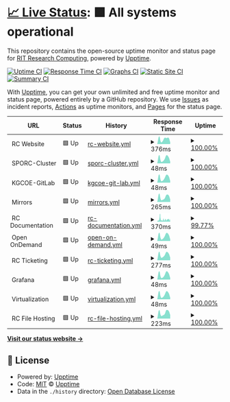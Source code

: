 # [📈 Live Status](https://rit-rc.github.io/rc-status-page/): <!--live status--> **🟩 All systems operational**

This repository contains the open-source uptime monitor and status page for [RIT Research Computing](https://rit-rc.github.io/rc-status-page/), powered by [Upptime](https://github.com/upptime/upptime).

[![Uptime CI](https://github.com/RIT-RC/rc-status-page/workflows/Uptime%20CI/badge.svg)](https://github.com/RIT-RC/rc-status-page/actions?query=workflow%3A%22Uptime+CI%22)
[![Response Time CI](https://github.com/RIT-RC/rc-status-page/workflows/Response%20Time%20CI/badge.svg)](https://github.com/RIT-RC/rc-status-page/actions?query=workflow%3A%22Response+Time+CI%22)
[![Graphs CI](https://github.com/RIT-RC/rc-status-page/workflows/Graphs%20CI/badge.svg)](https://github.com/RIT-RC/rc-status-page/actions?query=workflow%3A%22Graphs+CI%22)
[![Static Site CI](https://github.com/RIT-RC/rc-status-page/workflows/Static%20Site%20CI/badge.svg)](https://github.com/RIT-RC/rc-status-page/actions?query=workflow%3A%22Static+Site+CI%22)
[![Summary CI](https://github.com/RIT-RC/rc-status-page/workflows/Summary%20CI/badge.svg)](https://github.com/RIT-RC/rc-status-page/actions?query=workflow%3A%22Summary+CI%22)

With [Upptime](https://upptime.js.org), you can get your own unlimited and free uptime monitor and status page, powered entirely by a GitHub repository. We use [Issues](https://github.com/upptime/upptime/issues) as incident reports, [Actions](https://github.com/RIT-RC/rc-status-page/actions) as uptime monitors, and [Pages](https://upptime.github.io/upptime) for the status page.

<!--start: status pages-->
<!-- This summary is generated by Upptime (https://github.com/upptime/upptime) -->
<!-- Do not edit this manually, your changes will be overwritten -->
<!-- prettier-ignore -->
| URL | Status | History | Response Time | Uptime |
| --- | ------ | ------- | ------------- | ------ |
| <img alt="" src="https://cdn.statically.io/gh/rit-rc/rc-status-page/master/assets/rit-favicon.png" height="13"> RC Website | 🟩 Up | [rc-website.yml](https://github.com/RIT-RC/rc-status-page/commits/HEAD/history/rc-website.yml) | <details><summary><img alt="Response time graph" src="./graphs/rc-website/response-time-week.png" height="20"> 376ms</summary><br><a href="https://RIT-RC.github.io/rc-status-page/history/rc-website"><img alt="Response time 330" src="https://img.shields.io/endpoint?url=https%3A%2F%2Fraw.githubusercontent.com%2FRIT-RC%2Frc-status-page%2FHEAD%2Fapi%2Frc-website%2Fresponse-time.json"></a><br><a href="https://RIT-RC.github.io/rc-status-page/history/rc-website"><img alt="24-hour response time 139" src="https://img.shields.io/endpoint?url=https%3A%2F%2Fraw.githubusercontent.com%2FRIT-RC%2Frc-status-page%2FHEAD%2Fapi%2Frc-website%2Fresponse-time-day.json"></a><br><a href="https://RIT-RC.github.io/rc-status-page/history/rc-website"><img alt="7-day response time 376" src="https://img.shields.io/endpoint?url=https%3A%2F%2Fraw.githubusercontent.com%2FRIT-RC%2Frc-status-page%2FHEAD%2Fapi%2Frc-website%2Fresponse-time-week.json"></a><br><a href="https://RIT-RC.github.io/rc-status-page/history/rc-website"><img alt="30-day response time 349" src="https://img.shields.io/endpoint?url=https%3A%2F%2Fraw.githubusercontent.com%2FRIT-RC%2Frc-status-page%2FHEAD%2Fapi%2Frc-website%2Fresponse-time-month.json"></a><br><a href="https://RIT-RC.github.io/rc-status-page/history/rc-website"><img alt="1-year response time 330" src="https://img.shields.io/endpoint?url=https%3A%2F%2Fraw.githubusercontent.com%2FRIT-RC%2Frc-status-page%2FHEAD%2Fapi%2Frc-website%2Fresponse-time-year.json"></a></details> | <details><summary><a href="https://RIT-RC.github.io/rc-status-page/history/rc-website">100.00%</a></summary><a href="https://RIT-RC.github.io/rc-status-page/history/rc-website"><img alt="All-time uptime 99.98%" src="https://img.shields.io/endpoint?url=https%3A%2F%2Fraw.githubusercontent.com%2FRIT-RC%2Frc-status-page%2FHEAD%2Fapi%2Frc-website%2Fuptime.json"></a><br><a href="https://RIT-RC.github.io/rc-status-page/history/rc-website"><img alt="24-hour uptime 100.00%" src="https://img.shields.io/endpoint?url=https%3A%2F%2Fraw.githubusercontent.com%2FRIT-RC%2Frc-status-page%2FHEAD%2Fapi%2Frc-website%2Fuptime-day.json"></a><br><a href="https://RIT-RC.github.io/rc-status-page/history/rc-website"><img alt="7-day uptime 100.00%" src="https://img.shields.io/endpoint?url=https%3A%2F%2Fraw.githubusercontent.com%2FRIT-RC%2Frc-status-page%2FHEAD%2Fapi%2Frc-website%2Fuptime-week.json"></a><br><a href="https://RIT-RC.github.io/rc-status-page/history/rc-website"><img alt="30-day uptime 100.00%" src="https://img.shields.io/endpoint?url=https%3A%2F%2Fraw.githubusercontent.com%2FRIT-RC%2Frc-status-page%2FHEAD%2Fapi%2Frc-website%2Fuptime-month.json"></a><br><a href="https://RIT-RC.github.io/rc-status-page/history/rc-website"><img alt="1-year uptime 99.98%" src="https://img.shields.io/endpoint?url=https%3A%2F%2Fraw.githubusercontent.com%2FRIT-RC%2Frc-status-page%2FHEAD%2Fapi%2Frc-website%2Fuptime-year.json"></a></details>
| <img alt="" src="https://cdn.statically.io/gh/rit-rc/rc-status-page/master/assets/rit-favicon.png" height="13"> SPORC-Cluster | 🟩 Up | [sporc-cluster.yml](https://github.com/RIT-RC/rc-status-page/commits/HEAD/history/sporc-cluster.yml) | <details><summary><img alt="Response time graph" src="./graphs/sporc-cluster/response-time-week.png" height="20"> 48ms</summary><br><a href="https://RIT-RC.github.io/rc-status-page/history/sporc-cluster"><img alt="Response time 44" src="https://img.shields.io/endpoint?url=https%3A%2F%2Fraw.githubusercontent.com%2FRIT-RC%2Frc-status-page%2FHEAD%2Fapi%2Fsporc-cluster%2Fresponse-time.json"></a><br><a href="https://RIT-RC.github.io/rc-status-page/history/sporc-cluster"><img alt="24-hour response time 16" src="https://img.shields.io/endpoint?url=https%3A%2F%2Fraw.githubusercontent.com%2FRIT-RC%2Frc-status-page%2FHEAD%2Fapi%2Fsporc-cluster%2Fresponse-time-day.json"></a><br><a href="https://RIT-RC.github.io/rc-status-page/history/sporc-cluster"><img alt="7-day response time 48" src="https://img.shields.io/endpoint?url=https%3A%2F%2Fraw.githubusercontent.com%2FRIT-RC%2Frc-status-page%2FHEAD%2Fapi%2Fsporc-cluster%2Fresponse-time-week.json"></a><br><a href="https://RIT-RC.github.io/rc-status-page/history/sporc-cluster"><img alt="30-day response time 48" src="https://img.shields.io/endpoint?url=https%3A%2F%2Fraw.githubusercontent.com%2FRIT-RC%2Frc-status-page%2FHEAD%2Fapi%2Fsporc-cluster%2Fresponse-time-month.json"></a><br><a href="https://RIT-RC.github.io/rc-status-page/history/sporc-cluster"><img alt="1-year response time 44" src="https://img.shields.io/endpoint?url=https%3A%2F%2Fraw.githubusercontent.com%2FRIT-RC%2Frc-status-page%2FHEAD%2Fapi%2Fsporc-cluster%2Fresponse-time-year.json"></a></details> | <details><summary><a href="https://RIT-RC.github.io/rc-status-page/history/sporc-cluster">100.00%</a></summary><a href="https://RIT-RC.github.io/rc-status-page/history/sporc-cluster"><img alt="All-time uptime 100.00%" src="https://img.shields.io/endpoint?url=https%3A%2F%2Fraw.githubusercontent.com%2FRIT-RC%2Frc-status-page%2FHEAD%2Fapi%2Fsporc-cluster%2Fuptime.json"></a><br><a href="https://RIT-RC.github.io/rc-status-page/history/sporc-cluster"><img alt="24-hour uptime 100.00%" src="https://img.shields.io/endpoint?url=https%3A%2F%2Fraw.githubusercontent.com%2FRIT-RC%2Frc-status-page%2FHEAD%2Fapi%2Fsporc-cluster%2Fuptime-day.json"></a><br><a href="https://RIT-RC.github.io/rc-status-page/history/sporc-cluster"><img alt="7-day uptime 100.00%" src="https://img.shields.io/endpoint?url=https%3A%2F%2Fraw.githubusercontent.com%2FRIT-RC%2Frc-status-page%2FHEAD%2Fapi%2Fsporc-cluster%2Fuptime-week.json"></a><br><a href="https://RIT-RC.github.io/rc-status-page/history/sporc-cluster"><img alt="30-day uptime 100.00%" src="https://img.shields.io/endpoint?url=https%3A%2F%2Fraw.githubusercontent.com%2FRIT-RC%2Frc-status-page%2FHEAD%2Fapi%2Fsporc-cluster%2Fuptime-month.json"></a><br><a href="https://RIT-RC.github.io/rc-status-page/history/sporc-cluster"><img alt="1-year uptime 100.00%" src="https://img.shields.io/endpoint?url=https%3A%2F%2Fraw.githubusercontent.com%2FRIT-RC%2Frc-status-page%2FHEAD%2Fapi%2Fsporc-cluster%2Fuptime-year.json"></a></details>
| <img alt="" src="https://cdn.statically.io/gh/rit-rc/rc-status-page/master/assets/rit-favicon.png" height="13"> KGCOE-GitLab | 🟩 Up | [kgcoe-git-lab.yml](https://github.com/RIT-RC/rc-status-page/commits/HEAD/history/kgcoe-git-lab.yml) | <details><summary><img alt="Response time graph" src="./graphs/kgcoe-git-lab/response-time-week.png" height="20"> 48ms</summary><br><a href="https://RIT-RC.github.io/rc-status-page/history/kgcoe-git-lab"><img alt="Response time 45" src="https://img.shields.io/endpoint?url=https%3A%2F%2Fraw.githubusercontent.com%2FRIT-RC%2Frc-status-page%2FHEAD%2Fapi%2Fkgcoe-git-lab%2Fresponse-time.json"></a><br><a href="https://RIT-RC.github.io/rc-status-page/history/kgcoe-git-lab"><img alt="24-hour response time 16" src="https://img.shields.io/endpoint?url=https%3A%2F%2Fraw.githubusercontent.com%2FRIT-RC%2Frc-status-page%2FHEAD%2Fapi%2Fkgcoe-git-lab%2Fresponse-time-day.json"></a><br><a href="https://RIT-RC.github.io/rc-status-page/history/kgcoe-git-lab"><img alt="7-day response time 48" src="https://img.shields.io/endpoint?url=https%3A%2F%2Fraw.githubusercontent.com%2FRIT-RC%2Frc-status-page%2FHEAD%2Fapi%2Fkgcoe-git-lab%2Fresponse-time-week.json"></a><br><a href="https://RIT-RC.github.io/rc-status-page/history/kgcoe-git-lab"><img alt="30-day response time 48" src="https://img.shields.io/endpoint?url=https%3A%2F%2Fraw.githubusercontent.com%2FRIT-RC%2Frc-status-page%2FHEAD%2Fapi%2Fkgcoe-git-lab%2Fresponse-time-month.json"></a><br><a href="https://RIT-RC.github.io/rc-status-page/history/kgcoe-git-lab"><img alt="1-year response time 45" src="https://img.shields.io/endpoint?url=https%3A%2F%2Fraw.githubusercontent.com%2FRIT-RC%2Frc-status-page%2FHEAD%2Fapi%2Fkgcoe-git-lab%2Fresponse-time-year.json"></a></details> | <details><summary><a href="https://RIT-RC.github.io/rc-status-page/history/kgcoe-git-lab">100.00%</a></summary><a href="https://RIT-RC.github.io/rc-status-page/history/kgcoe-git-lab"><img alt="All-time uptime 99.99%" src="https://img.shields.io/endpoint?url=https%3A%2F%2Fraw.githubusercontent.com%2FRIT-RC%2Frc-status-page%2FHEAD%2Fapi%2Fkgcoe-git-lab%2Fuptime.json"></a><br><a href="https://RIT-RC.github.io/rc-status-page/history/kgcoe-git-lab"><img alt="24-hour uptime 100.00%" src="https://img.shields.io/endpoint?url=https%3A%2F%2Fraw.githubusercontent.com%2FRIT-RC%2Frc-status-page%2FHEAD%2Fapi%2Fkgcoe-git-lab%2Fuptime-day.json"></a><br><a href="https://RIT-RC.github.io/rc-status-page/history/kgcoe-git-lab"><img alt="7-day uptime 100.00%" src="https://img.shields.io/endpoint?url=https%3A%2F%2Fraw.githubusercontent.com%2FRIT-RC%2Frc-status-page%2FHEAD%2Fapi%2Fkgcoe-git-lab%2Fuptime-week.json"></a><br><a href="https://RIT-RC.github.io/rc-status-page/history/kgcoe-git-lab"><img alt="30-day uptime 100.00%" src="https://img.shields.io/endpoint?url=https%3A%2F%2Fraw.githubusercontent.com%2FRIT-RC%2Frc-status-page%2FHEAD%2Fapi%2Fkgcoe-git-lab%2Fuptime-month.json"></a><br><a href="https://RIT-RC.github.io/rc-status-page/history/kgcoe-git-lab"><img alt="1-year uptime 99.99%" src="https://img.shields.io/endpoint?url=https%3A%2F%2Fraw.githubusercontent.com%2FRIT-RC%2Frc-status-page%2FHEAD%2Fapi%2Fkgcoe-git-lab%2Fuptime-year.json"></a></details>
| <img alt="" src="https://cdn.statically.io/gh/rit-rc/rc-status-page/master/assets/rit-favicon.png" height="13"> Mirrors | 🟩 Up | [mirrors.yml](https://github.com/RIT-RC/rc-status-page/commits/HEAD/history/mirrors.yml) | <details><summary><img alt="Response time graph" src="./graphs/mirrors/response-time-week.png" height="20"> 265ms</summary><br><a href="https://RIT-RC.github.io/rc-status-page/history/mirrors"><img alt="Response time 250" src="https://img.shields.io/endpoint?url=https%3A%2F%2Fraw.githubusercontent.com%2FRIT-RC%2Frc-status-page%2FHEAD%2Fapi%2Fmirrors%2Fresponse-time.json"></a><br><a href="https://RIT-RC.github.io/rc-status-page/history/mirrors"><img alt="24-hour response time 142" src="https://img.shields.io/endpoint?url=https%3A%2F%2Fraw.githubusercontent.com%2FRIT-RC%2Frc-status-page%2FHEAD%2Fapi%2Fmirrors%2Fresponse-time-day.json"></a><br><a href="https://RIT-RC.github.io/rc-status-page/history/mirrors"><img alt="7-day response time 265" src="https://img.shields.io/endpoint?url=https%3A%2F%2Fraw.githubusercontent.com%2FRIT-RC%2Frc-status-page%2FHEAD%2Fapi%2Fmirrors%2Fresponse-time-week.json"></a><br><a href="https://RIT-RC.github.io/rc-status-page/history/mirrors"><img alt="30-day response time 255" src="https://img.shields.io/endpoint?url=https%3A%2F%2Fraw.githubusercontent.com%2FRIT-RC%2Frc-status-page%2FHEAD%2Fapi%2Fmirrors%2Fresponse-time-month.json"></a><br><a href="https://RIT-RC.github.io/rc-status-page/history/mirrors"><img alt="1-year response time 250" src="https://img.shields.io/endpoint?url=https%3A%2F%2Fraw.githubusercontent.com%2FRIT-RC%2Frc-status-page%2FHEAD%2Fapi%2Fmirrors%2Fresponse-time-year.json"></a></details> | <details><summary><a href="https://RIT-RC.github.io/rc-status-page/history/mirrors">100.00%</a></summary><a href="https://RIT-RC.github.io/rc-status-page/history/mirrors"><img alt="All-time uptime 99.89%" src="https://img.shields.io/endpoint?url=https%3A%2F%2Fraw.githubusercontent.com%2FRIT-RC%2Frc-status-page%2FHEAD%2Fapi%2Fmirrors%2Fuptime.json"></a><br><a href="https://RIT-RC.github.io/rc-status-page/history/mirrors"><img alt="24-hour uptime 100.00%" src="https://img.shields.io/endpoint?url=https%3A%2F%2Fraw.githubusercontent.com%2FRIT-RC%2Frc-status-page%2FHEAD%2Fapi%2Fmirrors%2Fuptime-day.json"></a><br><a href="https://RIT-RC.github.io/rc-status-page/history/mirrors"><img alt="7-day uptime 100.00%" src="https://img.shields.io/endpoint?url=https%3A%2F%2Fraw.githubusercontent.com%2FRIT-RC%2Frc-status-page%2FHEAD%2Fapi%2Fmirrors%2Fuptime-week.json"></a><br><a href="https://RIT-RC.github.io/rc-status-page/history/mirrors"><img alt="30-day uptime 99.44%" src="https://img.shields.io/endpoint?url=https%3A%2F%2Fraw.githubusercontent.com%2FRIT-RC%2Frc-status-page%2FHEAD%2Fapi%2Fmirrors%2Fuptime-month.json"></a><br><a href="https://RIT-RC.github.io/rc-status-page/history/mirrors"><img alt="1-year uptime 99.89%" src="https://img.shields.io/endpoint?url=https%3A%2F%2Fraw.githubusercontent.com%2FRIT-RC%2Frc-status-page%2FHEAD%2Fapi%2Fmirrors%2Fuptime-year.json"></a></details>
| <img alt="" src="https://cdn.statically.io/gh/rit-rc/rc-status-page/master/assets/rit-favicon.png" height="13"> RC Documentation | 🟩 Up | [rc-documentation.yml](https://github.com/RIT-RC/rc-status-page/commits/HEAD/history/rc-documentation.yml) | <details><summary><img alt="Response time graph" src="./graphs/rc-documentation/response-time-week.png" height="20"> 370ms</summary><br><a href="https://RIT-RC.github.io/rc-status-page/history/rc-documentation"><img alt="Response time 669" src="https://img.shields.io/endpoint?url=https%3A%2F%2Fraw.githubusercontent.com%2FRIT-RC%2Frc-status-page%2FHEAD%2Fapi%2Frc-documentation%2Fresponse-time.json"></a><br><a href="https://RIT-RC.github.io/rc-status-page/history/rc-documentation"><img alt="24-hour response time 386" src="https://img.shields.io/endpoint?url=https%3A%2F%2Fraw.githubusercontent.com%2FRIT-RC%2Frc-status-page%2FHEAD%2Fapi%2Frc-documentation%2Fresponse-time-day.json"></a><br><a href="https://RIT-RC.github.io/rc-status-page/history/rc-documentation"><img alt="7-day response time 370" src="https://img.shields.io/endpoint?url=https%3A%2F%2Fraw.githubusercontent.com%2FRIT-RC%2Frc-status-page%2FHEAD%2Fapi%2Frc-documentation%2Fresponse-time-week.json"></a><br><a href="https://RIT-RC.github.io/rc-status-page/history/rc-documentation"><img alt="30-day response time 430" src="https://img.shields.io/endpoint?url=https%3A%2F%2Fraw.githubusercontent.com%2FRIT-RC%2Frc-status-page%2FHEAD%2Fapi%2Frc-documentation%2Fresponse-time-month.json"></a><br><a href="https://RIT-RC.github.io/rc-status-page/history/rc-documentation"><img alt="1-year response time 669" src="https://img.shields.io/endpoint?url=https%3A%2F%2Fraw.githubusercontent.com%2FRIT-RC%2Frc-status-page%2FHEAD%2Fapi%2Frc-documentation%2Fresponse-time-year.json"></a></details> | <details><summary><a href="https://RIT-RC.github.io/rc-status-page/history/rc-documentation">99.77%</a></summary><a href="https://RIT-RC.github.io/rc-status-page/history/rc-documentation"><img alt="All-time uptime 99.60%" src="https://img.shields.io/endpoint?url=https%3A%2F%2Fraw.githubusercontent.com%2FRIT-RC%2Frc-status-page%2FHEAD%2Fapi%2Frc-documentation%2Fuptime.json"></a><br><a href="https://RIT-RC.github.io/rc-status-page/history/rc-documentation"><img alt="24-hour uptime 100.00%" src="https://img.shields.io/endpoint?url=https%3A%2F%2Fraw.githubusercontent.com%2FRIT-RC%2Frc-status-page%2FHEAD%2Fapi%2Frc-documentation%2Fuptime-day.json"></a><br><a href="https://RIT-RC.github.io/rc-status-page/history/rc-documentation"><img alt="7-day uptime 99.77%" src="https://img.shields.io/endpoint?url=https%3A%2F%2Fraw.githubusercontent.com%2FRIT-RC%2Frc-status-page%2FHEAD%2Fapi%2Frc-documentation%2Fuptime-week.json"></a><br><a href="https://RIT-RC.github.io/rc-status-page/history/rc-documentation"><img alt="30-day uptime 99.66%" src="https://img.shields.io/endpoint?url=https%3A%2F%2Fraw.githubusercontent.com%2FRIT-RC%2Frc-status-page%2FHEAD%2Fapi%2Frc-documentation%2Fuptime-month.json"></a><br><a href="https://RIT-RC.github.io/rc-status-page/history/rc-documentation"><img alt="1-year uptime 99.60%" src="https://img.shields.io/endpoint?url=https%3A%2F%2Fraw.githubusercontent.com%2FRIT-RC%2Frc-status-page%2FHEAD%2Fapi%2Frc-documentation%2Fuptime-year.json"></a></details>
| <img alt="" src="https://cdn.statically.io/gh/rit-rc/rc-status-page/master/assets/rit-favicon.png" height="13"> Open OnDemand | 🟩 Up | [open-on-demand.yml](https://github.com/RIT-RC/rc-status-page/commits/HEAD/history/open-on-demand.yml) | <details><summary><img alt="Response time graph" src="./graphs/open-on-demand/response-time-week.png" height="20"> 49ms</summary><br><a href="https://RIT-RC.github.io/rc-status-page/history/open-on-demand"><img alt="Response time 44" src="https://img.shields.io/endpoint?url=https%3A%2F%2Fraw.githubusercontent.com%2FRIT-RC%2Frc-status-page%2FHEAD%2Fapi%2Fopen-on-demand%2Fresponse-time.json"></a><br><a href="https://RIT-RC.github.io/rc-status-page/history/open-on-demand"><img alt="24-hour response time 16" src="https://img.shields.io/endpoint?url=https%3A%2F%2Fraw.githubusercontent.com%2FRIT-RC%2Frc-status-page%2FHEAD%2Fapi%2Fopen-on-demand%2Fresponse-time-day.json"></a><br><a href="https://RIT-RC.github.io/rc-status-page/history/open-on-demand"><img alt="7-day response time 49" src="https://img.shields.io/endpoint?url=https%3A%2F%2Fraw.githubusercontent.com%2FRIT-RC%2Frc-status-page%2FHEAD%2Fapi%2Fopen-on-demand%2Fresponse-time-week.json"></a><br><a href="https://RIT-RC.github.io/rc-status-page/history/open-on-demand"><img alt="30-day response time 48" src="https://img.shields.io/endpoint?url=https%3A%2F%2Fraw.githubusercontent.com%2FRIT-RC%2Frc-status-page%2FHEAD%2Fapi%2Fopen-on-demand%2Fresponse-time-month.json"></a><br><a href="https://RIT-RC.github.io/rc-status-page/history/open-on-demand"><img alt="1-year response time 44" src="https://img.shields.io/endpoint?url=https%3A%2F%2Fraw.githubusercontent.com%2FRIT-RC%2Frc-status-page%2FHEAD%2Fapi%2Fopen-on-demand%2Fresponse-time-year.json"></a></details> | <details><summary><a href="https://RIT-RC.github.io/rc-status-page/history/open-on-demand">100.00%</a></summary><a href="https://RIT-RC.github.io/rc-status-page/history/open-on-demand"><img alt="All-time uptime 99.43%" src="https://img.shields.io/endpoint?url=https%3A%2F%2Fraw.githubusercontent.com%2FRIT-RC%2Frc-status-page%2FHEAD%2Fapi%2Fopen-on-demand%2Fuptime.json"></a><br><a href="https://RIT-RC.github.io/rc-status-page/history/open-on-demand"><img alt="24-hour uptime 100.00%" src="https://img.shields.io/endpoint?url=https%3A%2F%2Fraw.githubusercontent.com%2FRIT-RC%2Frc-status-page%2FHEAD%2Fapi%2Fopen-on-demand%2Fuptime-day.json"></a><br><a href="https://RIT-RC.github.io/rc-status-page/history/open-on-demand"><img alt="7-day uptime 100.00%" src="https://img.shields.io/endpoint?url=https%3A%2F%2Fraw.githubusercontent.com%2FRIT-RC%2Frc-status-page%2FHEAD%2Fapi%2Fopen-on-demand%2Fuptime-week.json"></a><br><a href="https://RIT-RC.github.io/rc-status-page/history/open-on-demand"><img alt="30-day uptime 100.00%" src="https://img.shields.io/endpoint?url=https%3A%2F%2Fraw.githubusercontent.com%2FRIT-RC%2Frc-status-page%2FHEAD%2Fapi%2Fopen-on-demand%2Fuptime-month.json"></a><br><a href="https://RIT-RC.github.io/rc-status-page/history/open-on-demand"><img alt="1-year uptime 99.43%" src="https://img.shields.io/endpoint?url=https%3A%2F%2Fraw.githubusercontent.com%2FRIT-RC%2Frc-status-page%2FHEAD%2Fapi%2Fopen-on-demand%2Fuptime-year.json"></a></details>
| <img alt="" src="https://cdn.statically.io/gh/rit-rc/rc-status-page/master/assets/rit-favicon.png" height="13"> RC Ticketing | 🟩 Up | [rc-ticketing.yml](https://github.com/RIT-RC/rc-status-page/commits/HEAD/history/rc-ticketing.yml) | <details><summary><img alt="Response time graph" src="./graphs/rc-ticketing/response-time-week.png" height="20"> 277ms</summary><br><a href="https://RIT-RC.github.io/rc-status-page/history/rc-ticketing"><img alt="Response time 288" src="https://img.shields.io/endpoint?url=https%3A%2F%2Fraw.githubusercontent.com%2FRIT-RC%2Frc-status-page%2FHEAD%2Fapi%2Frc-ticketing%2Fresponse-time.json"></a><br><a href="https://RIT-RC.github.io/rc-status-page/history/rc-ticketing"><img alt="24-hour response time 134" src="https://img.shields.io/endpoint?url=https%3A%2F%2Fraw.githubusercontent.com%2FRIT-RC%2Frc-status-page%2FHEAD%2Fapi%2Frc-ticketing%2Fresponse-time-day.json"></a><br><a href="https://RIT-RC.github.io/rc-status-page/history/rc-ticketing"><img alt="7-day response time 277" src="https://img.shields.io/endpoint?url=https%3A%2F%2Fraw.githubusercontent.com%2FRIT-RC%2Frc-status-page%2FHEAD%2Fapi%2Frc-ticketing%2Fresponse-time-week.json"></a><br><a href="https://RIT-RC.github.io/rc-status-page/history/rc-ticketing"><img alt="30-day response time 305" src="https://img.shields.io/endpoint?url=https%3A%2F%2Fraw.githubusercontent.com%2FRIT-RC%2Frc-status-page%2FHEAD%2Fapi%2Frc-ticketing%2Fresponse-time-month.json"></a><br><a href="https://RIT-RC.github.io/rc-status-page/history/rc-ticketing"><img alt="1-year response time 288" src="https://img.shields.io/endpoint?url=https%3A%2F%2Fraw.githubusercontent.com%2FRIT-RC%2Frc-status-page%2FHEAD%2Fapi%2Frc-ticketing%2Fresponse-time-year.json"></a></details> | <details><summary><a href="https://RIT-RC.github.io/rc-status-page/history/rc-ticketing">100.00%</a></summary><a href="https://RIT-RC.github.io/rc-status-page/history/rc-ticketing"><img alt="All-time uptime 100.00%" src="https://img.shields.io/endpoint?url=https%3A%2F%2Fraw.githubusercontent.com%2FRIT-RC%2Frc-status-page%2FHEAD%2Fapi%2Frc-ticketing%2Fuptime.json"></a><br><a href="https://RIT-RC.github.io/rc-status-page/history/rc-ticketing"><img alt="24-hour uptime 100.00%" src="https://img.shields.io/endpoint?url=https%3A%2F%2Fraw.githubusercontent.com%2FRIT-RC%2Frc-status-page%2FHEAD%2Fapi%2Frc-ticketing%2Fuptime-day.json"></a><br><a href="https://RIT-RC.github.io/rc-status-page/history/rc-ticketing"><img alt="7-day uptime 100.00%" src="https://img.shields.io/endpoint?url=https%3A%2F%2Fraw.githubusercontent.com%2FRIT-RC%2Frc-status-page%2FHEAD%2Fapi%2Frc-ticketing%2Fuptime-week.json"></a><br><a href="https://RIT-RC.github.io/rc-status-page/history/rc-ticketing"><img alt="30-day uptime 100.00%" src="https://img.shields.io/endpoint?url=https%3A%2F%2Fraw.githubusercontent.com%2FRIT-RC%2Frc-status-page%2FHEAD%2Fapi%2Frc-ticketing%2Fuptime-month.json"></a><br><a href="https://RIT-RC.github.io/rc-status-page/history/rc-ticketing"><img alt="1-year uptime 100.00%" src="https://img.shields.io/endpoint?url=https%3A%2F%2Fraw.githubusercontent.com%2FRIT-RC%2Frc-status-page%2FHEAD%2Fapi%2Frc-ticketing%2Fuptime-year.json"></a></details>
| <img alt="" src="https://cdn.statically.io/gh/rit-rc/rc-status-page/master/assets/rit-favicon.png" height="13"> Grafana | 🟩 Up | [grafana.yml](https://github.com/RIT-RC/rc-status-page/commits/HEAD/history/grafana.yml) | <details><summary><img alt="Response time graph" src="./graphs/grafana/response-time-week.png" height="20"> 48ms</summary><br><a href="https://RIT-RC.github.io/rc-status-page/history/grafana"><img alt="Response time 44" src="https://img.shields.io/endpoint?url=https%3A%2F%2Fraw.githubusercontent.com%2FRIT-RC%2Frc-status-page%2FHEAD%2Fapi%2Fgrafana%2Fresponse-time.json"></a><br><a href="https://RIT-RC.github.io/rc-status-page/history/grafana"><img alt="24-hour response time 15" src="https://img.shields.io/endpoint?url=https%3A%2F%2Fraw.githubusercontent.com%2FRIT-RC%2Frc-status-page%2FHEAD%2Fapi%2Fgrafana%2Fresponse-time-day.json"></a><br><a href="https://RIT-RC.github.io/rc-status-page/history/grafana"><img alt="7-day response time 48" src="https://img.shields.io/endpoint?url=https%3A%2F%2Fraw.githubusercontent.com%2FRIT-RC%2Frc-status-page%2FHEAD%2Fapi%2Fgrafana%2Fresponse-time-week.json"></a><br><a href="https://RIT-RC.github.io/rc-status-page/history/grafana"><img alt="30-day response time 48" src="https://img.shields.io/endpoint?url=https%3A%2F%2Fraw.githubusercontent.com%2FRIT-RC%2Frc-status-page%2FHEAD%2Fapi%2Fgrafana%2Fresponse-time-month.json"></a><br><a href="https://RIT-RC.github.io/rc-status-page/history/grafana"><img alt="1-year response time 44" src="https://img.shields.io/endpoint?url=https%3A%2F%2Fraw.githubusercontent.com%2FRIT-RC%2Frc-status-page%2FHEAD%2Fapi%2Fgrafana%2Fresponse-time-year.json"></a></details> | <details><summary><a href="https://RIT-RC.github.io/rc-status-page/history/grafana">100.00%</a></summary><a href="https://RIT-RC.github.io/rc-status-page/history/grafana"><img alt="All-time uptime 99.99%" src="https://img.shields.io/endpoint?url=https%3A%2F%2Fraw.githubusercontent.com%2FRIT-RC%2Frc-status-page%2FHEAD%2Fapi%2Fgrafana%2Fuptime.json"></a><br><a href="https://RIT-RC.github.io/rc-status-page/history/grafana"><img alt="24-hour uptime 100.00%" src="https://img.shields.io/endpoint?url=https%3A%2F%2Fraw.githubusercontent.com%2FRIT-RC%2Frc-status-page%2FHEAD%2Fapi%2Fgrafana%2Fuptime-day.json"></a><br><a href="https://RIT-RC.github.io/rc-status-page/history/grafana"><img alt="7-day uptime 100.00%" src="https://img.shields.io/endpoint?url=https%3A%2F%2Fraw.githubusercontent.com%2FRIT-RC%2Frc-status-page%2FHEAD%2Fapi%2Fgrafana%2Fuptime-week.json"></a><br><a href="https://RIT-RC.github.io/rc-status-page/history/grafana"><img alt="30-day uptime 100.00%" src="https://img.shields.io/endpoint?url=https%3A%2F%2Fraw.githubusercontent.com%2FRIT-RC%2Frc-status-page%2FHEAD%2Fapi%2Fgrafana%2Fuptime-month.json"></a><br><a href="https://RIT-RC.github.io/rc-status-page/history/grafana"><img alt="1-year uptime 99.99%" src="https://img.shields.io/endpoint?url=https%3A%2F%2Fraw.githubusercontent.com%2FRIT-RC%2Frc-status-page%2FHEAD%2Fapi%2Fgrafana%2Fuptime-year.json"></a></details>
| <img alt="" src="https://cdn.statically.io/gh/rit-rc/rc-status-page/master/assets/rit-favicon.png" height="13"> Virtualization | 🟩 Up | [virtualization.yml](https://github.com/RIT-RC/rc-status-page/commits/HEAD/history/virtualization.yml) | <details><summary><img alt="Response time graph" src="./graphs/virtualization/response-time-week.png" height="20"> 48ms</summary><br><a href="https://RIT-RC.github.io/rc-status-page/history/virtualization"><img alt="Response time 44" src="https://img.shields.io/endpoint?url=https%3A%2F%2Fraw.githubusercontent.com%2FRIT-RC%2Frc-status-page%2FHEAD%2Fapi%2Fvirtualization%2Fresponse-time.json"></a><br><a href="https://RIT-RC.github.io/rc-status-page/history/virtualization"><img alt="24-hour response time 15" src="https://img.shields.io/endpoint?url=https%3A%2F%2Fraw.githubusercontent.com%2FRIT-RC%2Frc-status-page%2FHEAD%2Fapi%2Fvirtualization%2Fresponse-time-day.json"></a><br><a href="https://RIT-RC.github.io/rc-status-page/history/virtualization"><img alt="7-day response time 48" src="https://img.shields.io/endpoint?url=https%3A%2F%2Fraw.githubusercontent.com%2FRIT-RC%2Frc-status-page%2FHEAD%2Fapi%2Fvirtualization%2Fresponse-time-week.json"></a><br><a href="https://RIT-RC.github.io/rc-status-page/history/virtualization"><img alt="30-day response time 48" src="https://img.shields.io/endpoint?url=https%3A%2F%2Fraw.githubusercontent.com%2FRIT-RC%2Frc-status-page%2FHEAD%2Fapi%2Fvirtualization%2Fresponse-time-month.json"></a><br><a href="https://RIT-RC.github.io/rc-status-page/history/virtualization"><img alt="1-year response time 44" src="https://img.shields.io/endpoint?url=https%3A%2F%2Fraw.githubusercontent.com%2FRIT-RC%2Frc-status-page%2FHEAD%2Fapi%2Fvirtualization%2Fresponse-time-year.json"></a></details> | <details><summary><a href="https://RIT-RC.github.io/rc-status-page/history/virtualization">100.00%</a></summary><a href="https://RIT-RC.github.io/rc-status-page/history/virtualization"><img alt="All-time uptime 99.99%" src="https://img.shields.io/endpoint?url=https%3A%2F%2Fraw.githubusercontent.com%2FRIT-RC%2Frc-status-page%2FHEAD%2Fapi%2Fvirtualization%2Fuptime.json"></a><br><a href="https://RIT-RC.github.io/rc-status-page/history/virtualization"><img alt="24-hour uptime 100.00%" src="https://img.shields.io/endpoint?url=https%3A%2F%2Fraw.githubusercontent.com%2FRIT-RC%2Frc-status-page%2FHEAD%2Fapi%2Fvirtualization%2Fuptime-day.json"></a><br><a href="https://RIT-RC.github.io/rc-status-page/history/virtualization"><img alt="7-day uptime 100.00%" src="https://img.shields.io/endpoint?url=https%3A%2F%2Fraw.githubusercontent.com%2FRIT-RC%2Frc-status-page%2FHEAD%2Fapi%2Fvirtualization%2Fuptime-week.json"></a><br><a href="https://RIT-RC.github.io/rc-status-page/history/virtualization"><img alt="30-day uptime 100.00%" src="https://img.shields.io/endpoint?url=https%3A%2F%2Fraw.githubusercontent.com%2FRIT-RC%2Frc-status-page%2FHEAD%2Fapi%2Fvirtualization%2Fuptime-month.json"></a><br><a href="https://RIT-RC.github.io/rc-status-page/history/virtualization"><img alt="1-year uptime 99.99%" src="https://img.shields.io/endpoint?url=https%3A%2F%2Fraw.githubusercontent.com%2FRIT-RC%2Frc-status-page%2FHEAD%2Fapi%2Fvirtualization%2Fuptime-year.json"></a></details>
| <img alt="" src="https://cdn.statically.io/gh/rit-rc/rc-status-page/master/assets/rit-favicon.png" height="13"> RC File Hosting | 🟩 Up | [rc-file-hosting.yml](https://github.com/RIT-RC/rc-status-page/commits/HEAD/history/rc-file-hosting.yml) | <details><summary><img alt="Response time graph" src="./graphs/rc-file-hosting/response-time-week.png" height="20"> 223ms</summary><br><a href="https://RIT-RC.github.io/rc-status-page/history/rc-file-hosting"><img alt="Response time 201" src="https://img.shields.io/endpoint?url=https%3A%2F%2Fraw.githubusercontent.com%2FRIT-RC%2Frc-status-page%2FHEAD%2Fapi%2Frc-file-hosting%2Fresponse-time.json"></a><br><a href="https://RIT-RC.github.io/rc-status-page/history/rc-file-hosting"><img alt="24-hour response time 142" src="https://img.shields.io/endpoint?url=https%3A%2F%2Fraw.githubusercontent.com%2FRIT-RC%2Frc-status-page%2FHEAD%2Fapi%2Frc-file-hosting%2Fresponse-time-day.json"></a><br><a href="https://RIT-RC.github.io/rc-status-page/history/rc-file-hosting"><img alt="7-day response time 223" src="https://img.shields.io/endpoint?url=https%3A%2F%2Fraw.githubusercontent.com%2FRIT-RC%2Frc-status-page%2FHEAD%2Fapi%2Frc-file-hosting%2Fresponse-time-week.json"></a><br><a href="https://RIT-RC.github.io/rc-status-page/history/rc-file-hosting"><img alt="30-day response time 222" src="https://img.shields.io/endpoint?url=https%3A%2F%2Fraw.githubusercontent.com%2FRIT-RC%2Frc-status-page%2FHEAD%2Fapi%2Frc-file-hosting%2Fresponse-time-month.json"></a><br><a href="https://RIT-RC.github.io/rc-status-page/history/rc-file-hosting"><img alt="1-year response time 201" src="https://img.shields.io/endpoint?url=https%3A%2F%2Fraw.githubusercontent.com%2FRIT-RC%2Frc-status-page%2FHEAD%2Fapi%2Frc-file-hosting%2Fresponse-time-year.json"></a></details> | <details><summary><a href="https://RIT-RC.github.io/rc-status-page/history/rc-file-hosting">100.00%</a></summary><a href="https://RIT-RC.github.io/rc-status-page/history/rc-file-hosting"><img alt="All-time uptime 100.00%" src="https://img.shields.io/endpoint?url=https%3A%2F%2Fraw.githubusercontent.com%2FRIT-RC%2Frc-status-page%2FHEAD%2Fapi%2Frc-file-hosting%2Fuptime.json"></a><br><a href="https://RIT-RC.github.io/rc-status-page/history/rc-file-hosting"><img alt="24-hour uptime 100.00%" src="https://img.shields.io/endpoint?url=https%3A%2F%2Fraw.githubusercontent.com%2FRIT-RC%2Frc-status-page%2FHEAD%2Fapi%2Frc-file-hosting%2Fuptime-day.json"></a><br><a href="https://RIT-RC.github.io/rc-status-page/history/rc-file-hosting"><img alt="7-day uptime 100.00%" src="https://img.shields.io/endpoint?url=https%3A%2F%2Fraw.githubusercontent.com%2FRIT-RC%2Frc-status-page%2FHEAD%2Fapi%2Frc-file-hosting%2Fuptime-week.json"></a><br><a href="https://RIT-RC.github.io/rc-status-page/history/rc-file-hosting"><img alt="30-day uptime 100.00%" src="https://img.shields.io/endpoint?url=https%3A%2F%2Fraw.githubusercontent.com%2FRIT-RC%2Frc-status-page%2FHEAD%2Fapi%2Frc-file-hosting%2Fuptime-month.json"></a><br><a href="https://RIT-RC.github.io/rc-status-page/history/rc-file-hosting"><img alt="1-year uptime 100.00%" src="https://img.shields.io/endpoint?url=https%3A%2F%2Fraw.githubusercontent.com%2FRIT-RC%2Frc-status-page%2FHEAD%2Fapi%2Frc-file-hosting%2Fuptime-year.json"></a></details>

<!--end: status pages-->

[**Visit our status website →**](<[https://upptime.github.io/upptime](https://rit-rc.github.io/rc-status-page/)>)

## 📄 License

- Powered by: [Upptime](https://github.com/upptime/upptime)
- Code: [MIT](./LICENSE) © [Upptime](https://upptime.js.org)
- Data in the `./history` directory: [Open Database License](https://opendatacommons.org/licenses/odbl/1-0/)
